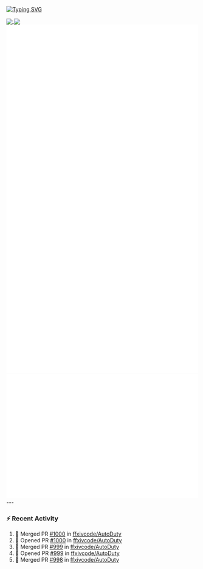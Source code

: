 [![Typing SVG](https://readme-typing-svg.demolab.com?font=Fira+Code&duration=1000&pause=1000&multiline=true&repeat=false&width=435&lines=Simon+Latusek+%7C+Gameplay+Engineer)](https://git.io/typing-svg)

<a href="https://github.com/anuraghazra/github-readme-stats">
  <img height=200 align="center" src="https://github-readme-stats.vercel.app/api?username=erdelf&theme=radical" />
</a>
<a href="https://github.com/anuraghazra/convoychat">
  <img height=200 align="center" src="https://streak-stats.demolab.com?user=erdelf&theme=radical&mode=weekly" />
</a>

<picture>
  <img src="/github-metrics.svg" alt="Metrics">
</picture>

<picture>
  <img src="/github-metrics-achievements.svg" alt="Achievements">
</picture>
---

### :zap: Recent Activity
<!--START_SECTION:activity-->
1. 🎉 Merged PR [#1000](https://github.com/ffxivcode/AutoDuty/pull/1000) in [ffxivcode/AutoDuty](https://github.com/ffxivcode/AutoDuty)
2. 💪 Opened PR [#1000](https://github.com/ffxivcode/AutoDuty/pull/1000) in [ffxivcode/AutoDuty](https://github.com/ffxivcode/AutoDuty)
3. 🎉 Merged PR [#999](https://github.com/ffxivcode/AutoDuty/pull/999) in [ffxivcode/AutoDuty](https://github.com/ffxivcode/AutoDuty)
4. 💪 Opened PR [#999](https://github.com/ffxivcode/AutoDuty/pull/999) in [ffxivcode/AutoDuty](https://github.com/ffxivcode/AutoDuty)
5. 🎉 Merged PR [#998](https://github.com/ffxivcode/AutoDuty/pull/998) in [ffxivcode/AutoDuty](https://github.com/ffxivcode/AutoDuty)
<!--END_SECTION:activity-->

<!--
**erdelf/erdelf** is a ✨ _special_ ✨ repository because its `README.md` (this file) appears on your GitHub profile.

Here are some ideas to get you started:

- 🔭 I’m currently working on ...
- 🌱 I’m currently learning ...
- 👯 I’m looking to collaborate on ...
- 🤔 I’m looking for help with ...
- 💬 Ask me about ...
- 📫 How to reach me: ...
- 😄 Pronouns: ...
- ⚡ Fun fact: ...
-->
